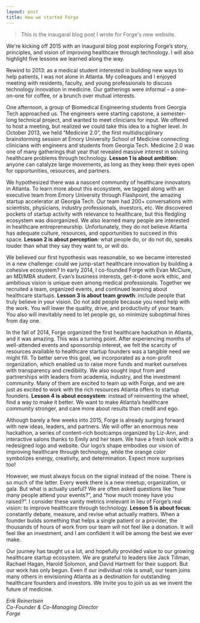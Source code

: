 ```yaml
---
layout: post
title: How we started Forge
---
```


> This is the inaugaral blog post I wrote for Forge's new website.

We're kicking off 2015 with an inaugural blog post exploring Forge’s story, principles, and vision of improving healthcare through technology. I will also highlight five lessons we learned along the way.

Rewind to 2013: as a medical student interested in building new ways to help patients, I was not alone in Atlanta. My colleagues and I enjoyed meeting with residents, faculty, and young professionals to discuss technology innovation in medicine. Our gatherings were informal – a one-on-one for coffee, or a brunch over mutual interests.

One afternoon, a group of Biomedical Engineering students from Georgia Tech approached us. The engineers were starting capstone, a semester-long technical project, and wanted to meet clinicians for input. We offered to host a meeting, but realized we could take this idea to a higher level. In October 2013, we held “Medicine 2.0”, the first multidisciplinary brainstorming session at Emory University School of Medicine connecting clinicians with engineers and students from Georgia Tech. Medicine 2.0 was one of many gatherings that year that revealed massive interest in solving healthcare problems through technology. **Lesson 1 is about ambition**: anyone can catalyze large movements, as long as they keep their eyes open for opportunities, resources, and partners.

We hypothesized there was a nascent community of healthcare innovators in Atlanta. To learn more about this ecosystem, we tagged along with an executive team from Emory University through Flashpoint, the amazing startup accelerator at Georgia Tech. Our team had 200+ conversations with scientists, physicians, industry professionals, investors, etc. We discovered pockets of startup activity with relevance to healthcare, but this fledgling ecosystem was disorganized. We also learned many people are interested in healthcare entrepreneurship. Unfortunately, they do not believe Atlanta has adequate culture, resources, and opportunities to succeed in this space. **Lesson 2 is about perception**: what people do, or do not do, speaks louder than what they say they want to, or will do.

We believed our first hypothesis was reasonable, so we became interested in a new challenge: could we jump-start healthcare innovation by building a cohesive ecosystem? In early 2014, I co-founded Forge with Evan McClure, an MD/MBA student. Evan’s business interests, get-it-done work ethic, and ambitious vision is unique even among medical professionals. Together we recruited a team, organized events, and continued learning about healthcare startups. **Lesson 3 is about team growth**: include people that truly believe in your vision. Do not add people because you need help with the work. You will lower the quality, drive, and productivity of your team. You also will inevitably need to let people go, so minimize suboptimal hires from day one.

In the fall of 2014, Forge organized the first healthcare hackathon in Atlanta, and it was amazing. This was a turning point. After experiencing months of well-attended events and sponsorship interest, we felt the scarcity of resources available to healthcare startup founders was a tangible need we might fill. To better serve this goal, we incorporated as a non-profit organization, which enabled us to raise more funds and market ourselves with transparency and credibility. We also sought input from and partnerships with leaders from academia, industry, and the investment community. Many of them are excited to team up with Forge, and we are just as excited to work with the rich resources Atlanta offers to startup founders. **Lesson 4 is about ecosystem**: instead of reinventing the wheel, find a way to make it better. We want to make Atlanta’s healthcare community stronger, and care more about results than credit and ego.

Although barely a few weeks into 2015, Forge is already surging forward with new ideas, leaders, and partners. We will offer an enormous new hackathon, a series of content-rich bootcamps organized by Liz-Ann, and interactive salons thanks to Emily and her team. We have a fresh look with a redesigned logo and website. Our logo’s shape embodies our vision of improving healthcare through technology, while the orange color symbolizes energy, creativity, and determination. Expect more surprises too!

However, we must always focus on the signal instead of the noise. There is so much of the latter. Every week there is a new meetup, organization, or gala. But what is actually useful? We are often asked questions like “how many people attend your events?”, and “how much money have you raised?”. I consider these vanity metrics irrelevant in lieu of Forge’s real vision: to improve healthcare through technology. **Lesson 5 is about focus**: constantly debate, measure, and revise what actually matters. When a founder builds something that helps a single patient or a provider, the thousands of hours of work from our team will not feel like a donation. It will feel like an investment, and I am confident it will be among the best we ever make.

Our journey has taught us a lot, and hopefully provided value to our growing healthcare startup ecosystem. We are grateful to leaders like Jack Tillman, Rachael Hagan, Harold Solomon, and David Hartnett for their support. But our work has only begun. Even if our individual role is small, our team joins many others in envisioning Atlanta as a destination for outstanding healthcare founders and investors. We invite you to join us as we invent the future of medicine.

*Erik Reinertsen<br>
Co-Founder & Co-Managing Director<br>
Forge*

